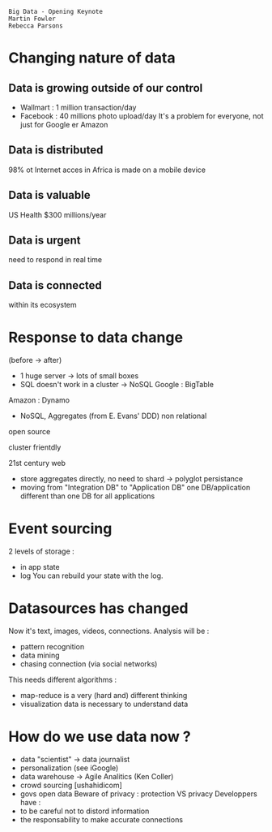     Big Data - Opening Keynote
    Martin Fowler
    Rebecca Parsons

# Changing nature of data
## Data is growing outside of our control
* Wallmart : 1 million transaction/day
* Facebook : 40 millions photo upload/day
It's a problem for everyone, not just for Google er Amazon

## Data is distributed
98% ot Internet acces in Africa is made on a mobile device

## Data is valuable
US Health $300 millions/year

## Data is urgent
need to respond in real time

## Data is connected
within its ecosystem

# Response to data change
(before -> after)

* 1 huge server -> lots of small boxes
* SQL doesn't work in a cluster -> NoSQL
Google : BigTable

Amazon : Dynamo
* NoSQL, Aggregates (from E. Evans' DDD)
non relational

open source

cluster frientdly

21st century web
* store aggregates directly, no need to shard -> polyglot persistance
* moving from "Integration DB" to "Application DB"
one DB/application different than one DB for all applications

# Event sourcing
2 levels of storage :
* in app state
* log
You can rebuild your state with the log.

# Datasources has changed
Now it's text, images, videos, connections.
Analysis will be :
* pattern recognition
* data mining
* chasing connection (via social networks)

This needs different algorithms :
* map-reduce is a very (hard and) different thinking
* visualization data is necessary to understand data

# How do we use data now ?
* data "scientist" -> data journalist
* personalization (see iGoogle)
* data warehouse -> Agile Analitics (Ken Coller)
* crowd sourcing [ushahidicom]
* govs open data
Beware of privacy : protection VS privacy
Developpers have :
* to be careful not to distord information
* the responsability to make accurate connections

